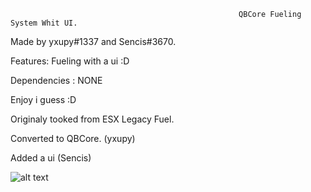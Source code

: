                                                        QBCore Fueling System Whit UI.


Made by yxupy#1337 and Sencis#3670.

Features: Fueling with a ui :D

Dependencies : NONE


Enjoy i guess :D

Originaly tooked from ESX Legacy Fuel.

Converted to QBCore. (yxupy)

Added a ui (Sencis)


![alt text](https://cdn.discordapp.com/attachments/928275630141866044/937609337042501682/unknown.png)
